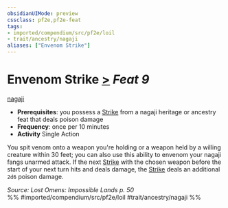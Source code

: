 ```yaml
---
obsidianUIMode: preview
cssclass: pf2e,pf2e-feat
tags:
- imported/compendium/src/pf2e/loil
- trait/ancestry/nagaji
aliases: ["Envenom Strike"]
---
```

# Envenom Strike  [>](chapter-9-playing-the-game.md#Actions "Single Action") *Feat 9*  
[nagaji](nagaji-loil.md)  

- **Prerequisites**: you possess a [Strike](strike.md) from a nagaji heritage or ancestry feat that deals poison damage
- **Frequency**: once per 10 minutes
- **Activity** Single Action

You spit venom onto a weapon you're holding or a weapon held by a willing creature within 30 feet; you can also use this ability to envenom your nagaji fangs unarmed attack. If the next [Strike](strike.md) with the chosen weapon before the start of your next turn hits and deals damage, the [Strike](strike.md) deals an additional `2d6` poison damage.

*Source: Lost Omens: Impossible Lands p. 50*  
%% #imported/compendium/src/pf2e/loil #trait/ancestry/nagaji %%